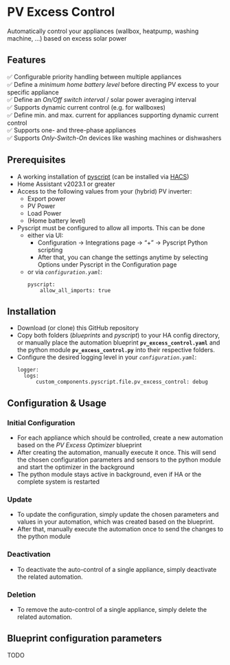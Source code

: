 # PV Excess Control
Automatically control your appliances (wallbox, heatpump, washing machine, ...) based on excess solar power

## Features
:white_check_mark: Configurable priority handling between multiple appliances\
:white_check_mark: Define a *minimum home battery level* before directing PV excess to your specific appliance\
:white_check_mark: Define an *On/Off switch interval* / solar power averaging interval\
:white_check_mark: Supports dynamic current control (e.g. for wallboxes)\
:white_check_mark: Define min. and max. current for appliances supporting dynamic current control\
:white_check_mark: Supports one- and three-phase appliances\
:white_check_mark: Supports *Only-Switch-On* devices like washing machines or dishwashers

## Prerequisites
- A working installation of [pyscript](https://github.com/custom-components/pyscript) (can be installed via [HACS](https://hacs.xyz/))
- Home Assistant v2023.1 or greater
- Access to the following values from your (hybrid) PV inverter:
  - Export power
  - PV Power
  - Load Power
  - (Home battery level)
- Pyscript must be configured to allow all imports. This can be done 
  - either via UI: 
    - Configuration -> Integrations page -> “+” -> Pyscript Python scripting
    - After that, you can change the settings anytime by selecting Options under Pyscript in the Configuration page
  - or via *`configuration.yaml`*:
    ```
    pyscript:
        allow_all_imports: true
    ```

## Installation
- Download (or clone) this GitHub repository
- Copy both folders (*blueprints* and *pyscript*) to your HA config directory, or manually place the automation blueprint **`pv_excess_control.yaml`** and the python module **`pv_excess_control.py`** into their respective folders.
- Configure the desired logging level in your *`configuration.yaml`*:
  ```
  logger:
    logs:
        custom_components.pyscript.file.pv_excess_control: debug
  ```

## Configuration &  Usage
### Initial Configuration
- For each appliance which should be controlled, create a new automation based on the *PV Excess Optimizer* blueprint
- After creating the automation, manually execute it once. This will send the chosen configuration parameters and sensors to the python module and start the optimizer in the background
- The python module stays active in background, even if HA or the complete system is restarted

### Update
- To update the configuration, simply update the chosen parameters and values in your automation, which was created based on the blueprint.
- After that, manually execute the automation once to send the changes to the python module

### Deactivation
- To deactivate the auto-control of a single appliance, simply deactivate the related automation.

### Deletion
- To remove the auto-control of a single appliance, simply delete the related automation.

## Blueprint configuration parameters
TODO